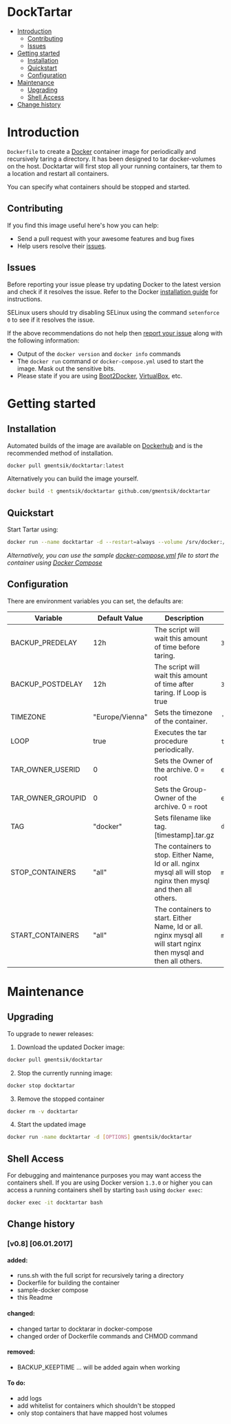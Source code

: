 # DockTartar

- [Introduction](#introduction)
  - [Contributing](#contributing)
  - [Issues](#issues)
- [Getting started](#getting-started)
  - [Installation](#installation)
  - [Quickstart](#quickstart)
  - [Configuration](#Configuration)
- [Maintenance](#maintenance)
  - [Upgrading](#upgrading)
  - [Shell Access](#shell-access)
- [Change history](#Change-history)

# Introduction

`Dockerfile` to create a [Docker](https://www.docker.com/) container image for periodically and recursively taring a directory.
It has been designed to tar docker-volumes on the host.
Docktartar will first stop all your running containers, tar them to a location and restart all containers.

You can specify what containers should be stopped and started.

## Contributing

If you find this image useful here's how you can help:

- Send a pull request with your awesome features and bug fixes
- Help users resolve their [issues](../../issues?q=is%3Aopen+is%3Aissue).

## Issues

Before reporting your issue please try updating Docker to the latest version and check if it resolves the issue. Refer to the Docker [installation guide](https://docs.docker.com/installation) for instructions.

SELinux users should try disabling SELinux using the command `setenforce 0` to see if it resolves the issue.

If the above recommendations do not help then [report your issue](../../issues/new) along with the following information:

- Output of the `docker version` and `docker info` commands
- The `docker run` command or `docker-compose.yml` used to start the image. Mask out the sensitive bits.
- Please state if you are using [Boot2Docker](http://www.boot2docker.io), [VirtualBox](https://www.virtualbox.org), etc.


# Getting started

## Installation

Automated builds of the image are available on [Dockerhub](https://hub.docker.com/r/gmentsik/docktartar) and is the recommended method of installation.

```bash
docker pull gmentsik/docktartar:latest
```

Alternatively you can build the image yourself.

```bash
docker build -t gmentsik/docktartar github.com/gmentsik/docktartar
```

## Quickstart

Start Tartar using:

```bash
docker run --name docktartar -d --restart=always --volume /srv/docker:/backupSource --volume /var/backups/docker:/backupTarget gmentsik/docktartar:latest
```

*Alternatively, you can use the sample [docker-compose.yml](docker-compose.yml) file to start the container using [Docker Compose](https://docs.docker.com/compose/)*

## Configuration

There are environment variables you can set, the defaults are:

| Variable          | Default Value   | Description                                                                                                      | Examples                                |
| ----------------- | --------------- | ---------------------------------------------------------------------------------------------------------------- | --------------------------------------- |
| BACKUP_PREDELAY   | 12h             | The script will wait this amount of time before taring.                                                          | `30s`, `5m`, `24h`, `7d `               |
| BACKUP_POSTDELAY  | 12h             | The script will wait this amount of time after taring. If Loop is true                                           | `30s`, `5m`, `24h`, `7d`                |
| TIMEZONE          | "Europe/Vienna" | Sets the timezone of the container.                                                                              | `'Asia/Tokyo'`,`'America/Los_Angeles'`  |
| LOOP              | true            | Executes the tar procedure periodically.                                                                         | `true` or `false`                       |
| TAR_OWNER_USERID  | 0               | Sets the Owner of the archive. 0 = root                                                                          | enter `id` for all users on your system |
| TAR_OWNER_GROUPID | 0               | Sets the Group-Owner of the archive.   0 = root                                                                  | enter `id` for all users on your system |
| TAG               | "docker"        | Sets filename like tag.[timestamp].tar.gz                                                                        | `docker-backup`                           |
| STOP_CONTAINERS   | "all"           | The containers to stop. Either Name, Id or all. nginx mysql all will stop nginx then mysql and then all others.  | `mysql all`, `nginx mysql`, `all`       |
| START_CONTAINERS  | "all"           | The containers to start. Either Name, Id or all. nginx mysql all will start nginx then mysql and then all others.| `mysql all`, `nginx mysql`, `all`       |



# Maintenance

## Upgrading

To upgrade to newer releases:

  1. Download the updated Docker image:

  ```bash
  docker pull gmentsik/docktartar
  ```

  2. Stop the currently running image:

  ```bash
  docker stop docktartar
  ```

  3. Remove the stopped container

  ```bash
  docker rm -v docktartar
  ```

  4. Start the updated image

  ```bash
  docker run -name docktartar -d [OPTIONS] gmentsik/docktartar
  ```

## Shell Access

For debugging and maintenance purposes you may want access the containers shell. If you are using Docker version `1.3.0` or higher you can access a running containers shell by starting `bash` using `docker exec`:

```bash
docker exec -it docktartar bash
```

## Change history
### [v0.8] [06.01.2017]
#### added:  
* runs.sh with the full script for recursively taring a directory
* Dockerfile for building the container
* sample-docker compose
* this Readme

#### changed:  
* changed tartar to docktarar in docker-compose
* changed order of Dockerfile commands and CHMOD command

#### removed:  
* BACKUP_KEEPTIME ... will be added again when working

#### To do:
* add logs
* add whitelist for containers which shouldn't be stopped
* only stop containers that have mapped host volumes
